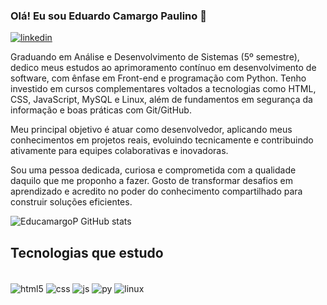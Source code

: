 ### Olá! Eu sou Eduardo Camargo Paulino 🤚

[![linkedin](https://img.shields.io/badge/LinkedIn-0077B5?style=for-the-badge&logo=linkedin&logoColor=white)](https://www.linkedin.com/in/eduardo-camargo-53475b232/)


Graduando em Análise e Desenvolvimento de Sistemas (5º semestre), dedico meus estudos ao aprimoramento contínuo em desenvolvimento de software, com ênfase em Front-end e programação com Python. Tenho investido em cursos complementares voltados a tecnologias como HTML, CSS, JavaScript, MySQL e Linux, além de fundamentos em segurança da informação e boas práticas com Git/GitHub.

Meu principal objetivo é atuar como desenvolvedor, aplicando meus conhecimentos em projetos reais, evoluindo tecnicamente e contribuindo ativamente para equipes colaborativas e inovadoras.

Sou uma pessoa dedicada, curiosa e comprometida com a qualidade daquilo que me proponho a fazer. Gosto de transformar desafios em aprendizado e acredito no poder do conhecimento compartilhado para construir soluções eficientes.



![EducamargoP
 GitHub stats](https://github-readme-stats.vercel.app/api?username=EducamargoP&show_icons=true&theme=radical)
 
 ## Tecnologias que estudo
 <div style="display: inline_block"><br/>
    
  <img align="center" alt="html5" src="https://img.shields.io/badge/HTML5-E34F26?style=for-the-badge&logo=html5&logoColor=white">
                                       
 <img align="center" alt="css" src="https://img.shields.io/badge/CSS3-1572B6?style=for-the-badge&logo=css3&logoColor=white">
  
   <img align="center" alt="js" src="https://img.shields.io/badge/JavaScript-F7DF1E?style=for-the-badge&logo=javascript&logoColor=black">
  
  <img align="center" alt="py" src="https://img.shields.io/badge/Python-14354C?style=for-the-badge&logo=python&logoColor=white">
  <img align="center" alt="linux" src="https://img.shields.io/badge/Linux-FCC624?style=for-the-badge&logo=linux&logoColor=black">
 
  
 
  
  
  
 
